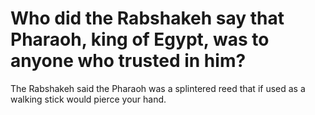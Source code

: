 # Who did the Rabshakeh say that Pharaoh, king of Egypt, was to anyone who trusted in him?

The Rabshakeh said the Pharaoh was a splintered reed that if used as a walking stick would pierce your hand.
